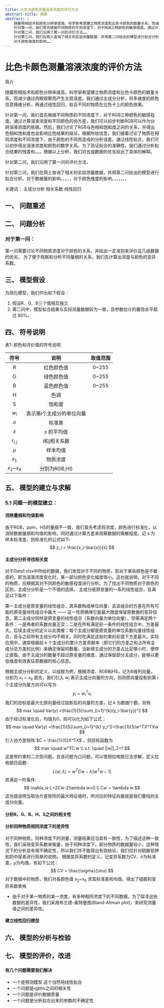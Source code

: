 ```yaml
---
title: 比色卡颜色测量溶液浓度的评价方法
abstract-title: 摘要
abstract: |
    随着照相技术和颜色分辨率提高，科学家希望建立物质浓度和比色卡颜色的数量关系，而减少通过肉眼观察而产生主观误差。我们通过主成分分析，将多维度的颜色信息降维分析，再通过线性回归，拟合不同的物质在比色卡上的颜色效果。
    针对第一问，我们首先根据不同物质的不同浓度下，对于RGB三种颜色的敏感程度。通过计算溶液浓度和不同颜色的协方差，我们可以初步判断RGB可以作为分辨溶液浓度的依据。然后，我们讨论了RGB与色相和饱和度之间的关系，并得出色相和饱和度也会影响比色结果的结论。根据所给信息，我们接着讨论了物质在相同浓度和不同浓度下，由于颜色的不同而造成的分析误差。通过线性拟合，我们可以初步得出溶液浓度和颜色的数学关系。为了验证拟合的准确性，我们通过分析拟合结果的残差和……根据以上分析，我们对五组数据的优劣给出了具体的解释。
    针对第二问，我们沿用了第一问的评价方法……
    针对第三问，我们在网上查询了相关的实验测量数据，并用第二问给出的模型进行拟合分析。对于数据量的影响……
    对于颜色维度的影响……
---
```

# 比色卡颜色测量溶液浓度的评价方法
简介

随着照相技术和颜色分辨率提高，科学家希望建立物质浓度和比色卡颜色的数量关系，而减少通过肉眼观察而产生主观误差。我们通过主成分分析，将多维度的颜色信息降维分析，再通过线性回归，拟合不同的物质在比色卡上的颜色效果。

针对第一问，我们首先根据不同物质的不同浓度下，对于RGB三种颜色的敏感程度。通过计算溶液浓度和不同颜色的协方差，我们可以初步判断RGB可以作为分辨溶液浓度的依据。然后，我们讨论了RGB与色相和饱和度之间的关系，并得出色相和饱和度也会影响比色结果的结论。根据所给信息，我们接着讨论了物质在相同浓度和不同浓度下，由于颜色的不同而造成的分析误差。通过线性拟合，我们可以初步得出溶液浓度和颜色的数学关系。为了验证拟合的准确性，我们通过分析拟合结果的残差和。。。根据以上分析，我们对五组数据的优劣给出了具体的解释。


针对第二问，我们沿用了第一问的评价方法，


针对第三问，我们在网上查询了相关的实验测量数据，并用第二问给出的模型进行拟合分析。对于数据量的影响，，，，，对于颜色维度的影响，，，，，，，


关键词： 主成分分析      相关系数     线性回归














## 一、 问题重述

###













## 二、 问题分析

### 对于第一问：
第一问需要讨论不同物质浓度对于颜色的关系，并给出一定准则来评价这几组数据的优劣。
为了便于观察和分析不同量纲的关系，我们先计算出浓度与颜色的变异系数。














## 三、 模型假设
为简化模型，我们作出如下假设：
1. 假设R、G、B三个值相互独立
2. 第二问中，模型拟合结果与实际测量数据较为一致，且参数估计的置信水平超过 80%。

## 四、 符号说明

表1: 颜色和评价值的符号说明

| 符号    | 说明               | 取值范围  |
|:---------:|:--------------------:|:-----------:|
| R       | 红色颜色值         | 0~255     |
| G       | 绿色颜色值         | 0~255     |
| B       | 蓝色颜色值         | 0~255     |
| H       | 色调               |           |
| S       | 饱和度             |           |
| $w_i$     | 表示第i个主成分的单位向量 |           |
| σ       | 标准差             |           |
| $\bar{x}$ | x 的平均值      |           |
| $r_{i,j}$ | i和j相关系数       |           |
| $\mu$ |样本均值                |           |
| $x_1$ |       物质浓度         |             |
| $x_2$~$x_6$ |       分别为RGB,HS         |             |



















## 五、 模型的建立与求解

### 5.1 问题一的模型建立：
#### 消除量纲和均值影响
由于RGB，ppm，HS的量纲不一致，我们首先考虑将浓度，颜色进行标准化，以消除数据量纲和均值的影响，同时通过计算方差来观察数据的离散程度。记 s 为样本标准差，则标准化的公式如下:
$$
z_i = \frac{x_i-\bar{x}}{s}
$$
#### 主成分分析寻找相关度
对于Data1.xlsx中所给的数据，我们发现对于不同的物质，其对于某些颜色是不敏感的，即当溶液浓度变化时，某一部分颜色变化幅度很小。这也就说明，对于不同的物质，应根据其对不同颜色的敏感程度进行分析。为了找出不同物质对于颜色的区别，主成分分析是一个不错的选择。
主成分是原变量的一系列线性组合，且满足以下条件：

第一主成分是原变量的线性组合，其系数构成单位向量，且该组合的方差在所有可能的原变量线性组合中最大 —— 这一性质确保它能最大限度保留原数据的变异信息。第二主成分同样是原变量的线性组合（系数向量为单位向量），但需满足两个条件：一是两者的系数向量正交；二是在所有满足前一条件的线性组合中，方差最大。后续主成分的定义以此类推：每个主成分都是原变量的单位系数向量线性组合，且与之前所有主成分均不相关，同时在满足这些约束的前提下方差最大。实际应用中，通常根据前 k 个主成分的累计方差贡献率（即它们的方差之和占所有主成分总方差的比例）来确定保留的数量。当新增主成分的方差占比足够小时，便停止提取。由于主成分的数量不超过原变量的维度，通过保留部分主成分，能够以更低维度有效表征原数据的核心信息。

根据主成分分析的定义，以组胺为例，根据浓度、RGB和HS，记为6维列向量，分别为 $x_1$ ~ $x_6$ 首先，我们引入 $w_i$ 表示主成分向量的方向，则将原向量投影到第 $i$ 个主成分向量方向可以写为
$$
y_i = w^T_ix_i
$$
我们的目标是最大化原向量经过投影后的向量的方差，记 $k$ 为数据个数，则有
$$
max \quad Var(y) =\frac{1}{5}\sum_{i=1}^{k}(y_i-\bar{y})^2
$$
由于经过标准化后，均值为0，则可以化为如下公式：
$$
max \quad Var(y) =\frac{1}{5}\sum_{i=1}^{k} y_i^2=\frac{1}{5}w^TX^TXw
$$
引入协方差矩阵 $C = \frac{1}{5}X^TX$ ，则目标函数为
$$
max \quad w^TC w \\
s.t. \quad ||w||_2=1
$$
这是带约束的二次型问题，且该问题为凸问题，可以使用拉格朗日法求解，定义拉格朗日函数:
$$
L(w,\lambda) = w^TCw-\lambda(w^Tw-1)
$$
其满足一阶条件:
$$
\nabla_w L=2Cw-2\lambda w=0 \\
Cw = \lambda w
$$
这也就说明当取协方差矩阵的最大特征值时，所对应的特征向量就是我们要找的主成分向量。


#### 分析R、G、B、H、S之间的相关性

#### 分析同种物质相同浓度下的差异性
对于同种物质，同种浓度下的测量，测量结果应当具有一致性，为了描述这种一致性，我们采用变异系数来衡量，由于同种浓度下，部分物质的数据量较小，这种情况下的分析具有很不确定性，所以我们并不能得出有效结论，我们仅针对硫酸铝钾和奶中尿素进行简单的说明。
根据变异系数的定义，记变异系数为CV，$\sigma$为标准差，$\mu$为均值，有如下公式：
$$ 
CV =  \frac{\sigma}{\mu}
$$
对于数据中的物质，我们对各颜色值 $x_2$~$x_6$ 求其标准差和均值，得出了组胺的变异系数表格



+ 由于对于某一物质的某一浓度，有多种相同浓度下的不同数据。为了探寻这些数据的差异性，我们采用布兰德-奥特曼图(Bland-Altman plot)，来研究测量值之间的差异性。



#### 建立线性回归模型












## 六、 模型的分析与检验

###













## 七、 模型的评价，改进

###


#### 有几个问题需要我们解决
+ 一个是预测模型 这个当然用线性拟合
+ 一个问题是rgbhv之间的相关性
+ 一个问题是评价数据质量
+ 一个问题是分析拟合出来的参数的不确定性

